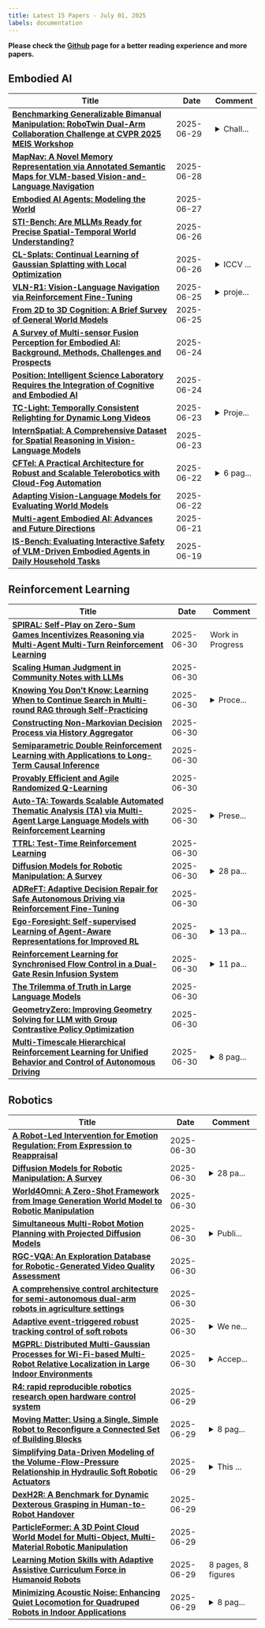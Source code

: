 ```yaml
---
title: Latest 15 Papers - July 01, 2025
labels: documentation
---
```

**Please check the [Github](https://github.com/zezhishao/MTS_Daily_ArXiv) page for a better reading experience and more papers.**

## Embodied AI
| **Title** | **Date** | **Comment** |
| --- | --- | --- |
| **[Benchmarking Generalizable Bimanual Manipulation: RoboTwin Dual-Arm Collaboration Challenge at CVPR 2025 MEIS Workshop](http://arxiv.org/abs/2506.23351v1)** | 2025-06-29 | <details><summary>Chall...</summary><p>Challenge Webpage: https://robotwin-benchmark.github.io/cvpr-2025-challenge/</p></details> |
| **[MapNav: A Novel Memory Representation via Annotated Semantic Maps for VLM-based Vision-and-Language Navigation](http://arxiv.org/abs/2502.13451v3)** | 2025-06-28 |  |
| **[Embodied AI Agents: Modeling the World](http://arxiv.org/abs/2506.22355v1)** | 2025-06-27 |  |
| **[STI-Bench: Are MLLMs Ready for Precise Spatial-Temporal World Understanding?](http://arxiv.org/abs/2503.23765v5)** | 2025-06-26 |  |
| **[CL-Splats: Continual Learning of Gaussian Splatting with Local Optimization](http://arxiv.org/abs/2506.21117v1)** | 2025-06-26 | <details><summary>ICCV ...</summary><p>ICCV 2025, Project Page: https://cl-splats.github.io</p></details> |
| **[VLN-R1: Vision-Language Navigation via Reinforcement Fine-Tuning](http://arxiv.org/abs/2506.17221v2)** | 2025-06-25 | <details><summary>proje...</summary><p>project page: vlnr1.github.io</p></details> |
| **[From 2D to 3D Cognition: A Brief Survey of General World Models](http://arxiv.org/abs/2506.20134v1)** | 2025-06-25 |  |
| **[A Survey of Multi-sensor Fusion Perception for Embodied AI: Background, Methods, Challenges and Prospects](http://arxiv.org/abs/2506.19769v1)** | 2025-06-24 |  |
| **[Position: Intelligent Science Laboratory Requires the Integration of Cognitive and Embodied AI](http://arxiv.org/abs/2506.19613v1)** | 2025-06-24 |  |
| **[TC-Light: Temporally Consistent Relighting for Dynamic Long Videos](http://arxiv.org/abs/2506.18904v1)** | 2025-06-23 | <details><summary>Proje...</summary><p>Project Page: https://dekuliutesla.github.io/tclight/ Code: https://github.com/Linketic/TC-Light</p></details> |
| **[InternSpatial: A Comprehensive Dataset for Spatial Reasoning in Vision-Language Models](http://arxiv.org/abs/2506.18385v1)** | 2025-06-23 |  |
| **[CFTel: A Practical Architecture for Robust and Scalable Telerobotics with Cloud-Fog Automation](http://arxiv.org/abs/2506.17991v1)** | 2025-06-22 | <details><summary>6 pag...</summary><p>6 pages, 1 figure, accepted paper on the 23rd IEEE International Conference on Industrial Informatics (INDIN), July 12-15, 2025, Kunming, China</p></details> |
| **[Adapting Vision-Language Models for Evaluating World Models](http://arxiv.org/abs/2506.17967v1)** | 2025-06-22 |  |
| **[Multi-agent Embodied AI: Advances and Future Directions](http://arxiv.org/abs/2505.05108v2)** | 2025-06-21 |  |
| **[IS-Bench: Evaluating Interactive Safety of VLM-Driven Embodied Agents in Daily Household Tasks](http://arxiv.org/abs/2506.16402v1)** | 2025-06-19 |  |

## Reinforcement Learning
| **Title** | **Date** | **Comment** |
| --- | --- | --- |
| **[SPIRAL: Self-Play on Zero-Sum Games Incentivizes Reasoning via Multi-Agent Multi-Turn Reinforcement Learning](http://arxiv.org/abs/2506.24119v1)** | 2025-06-30 | Work in Progress |
| **[Scaling Human Judgment in Community Notes with LLMs](http://arxiv.org/abs/2506.24118v1)** | 2025-06-30 |  |
| **[Knowing You Don't Know: Learning When to Continue Search in Multi-round RAG through Self-Practicing](http://arxiv.org/abs/2505.02811v2)** | 2025-06-30 | <details><summary>Proce...</summary><p>Proceedings of the 48th International ACM SIGIR 2025</p></details> |
| **[Constructing Non-Markovian Decision Process via History Aggregator](http://arxiv.org/abs/2506.24026v1)** | 2025-06-30 |  |
| **[Semiparametric Double Reinforcement Learning with Applications to Long-Term Causal Inference](http://arxiv.org/abs/2501.06926v3)** | 2025-06-30 |  |
| **[Provably Efficient and Agile Randomized Q-Learning](http://arxiv.org/abs/2506.24005v1)** | 2025-06-30 |  |
| **[Auto-TA: Towards Scalable Automated Thematic Analysis (TA) via Multi-Agent Large Language Models with Reinforcement Learning](http://arxiv.org/abs/2506.23998v1)** | 2025-06-30 | <details><summary>Prese...</summary><p>Presented at ACL 2025 SRW</p></details> |
| **[TTRL: Test-Time Reinforcement Learning](http://arxiv.org/abs/2504.16084v3)** | 2025-06-30 |  |
| **[Diffusion Models for Robotic Manipulation: A Survey](http://arxiv.org/abs/2504.08438v2)** | 2025-06-30 | <details><summary>28 pa...</summary><p>28 pages, 2 figure, 9 tables</p></details> |
| **[ADReFT: Adaptive Decision Repair for Safe Autonomous Driving via Reinforcement Fine-Tuning](http://arxiv.org/abs/2506.23960v1)** | 2025-06-30 |  |
| **[Ego-Foresight: Self-supervised Learning of Agent-Aware Representations for Improved RL](http://arxiv.org/abs/2407.01570v2)** | 2025-06-30 | <details><summary>13 pa...</summary><p>13 pages, 8 figures, conference</p></details> |
| **[Reinforcement Learning for Synchronised Flow Control in a Dual-Gate Resin Infusion System](http://arxiv.org/abs/2506.23923v1)** | 2025-06-30 | <details><summary>11 pa...</summary><p>11 pages, 4 figures, 45th Ris{\o} International Symposium on Materials Science</p></details> |
| **[The Trilemma of Truth in Large Language Models](http://arxiv.org/abs/2506.23921v1)** | 2025-06-30 |  |
| **[GeometryZero: Improving Geometry Solving for LLM with Group Contrastive Policy Optimization](http://arxiv.org/abs/2506.07160v2)** | 2025-06-30 |  |
| **[Multi-Timescale Hierarchical Reinforcement Learning for Unified Behavior and Control of Autonomous Driving](http://arxiv.org/abs/2506.23771v1)** | 2025-06-30 | <details><summary>8 pag...</summary><p>8 pages, Submitted to IEEE Robotics and Automation Letters</p></details> |

## Robotics
| **Title** | **Date** | **Comment** |
| --- | --- | --- |
| **[A Robot-Led Intervention for Emotion Regulation: From Expression to Reappraisal](http://arxiv.org/abs/2503.18243v2)** | 2025-06-30 |  |
| **[Diffusion Models for Robotic Manipulation: A Survey](http://arxiv.org/abs/2504.08438v2)** | 2025-06-30 | <details><summary>28 pa...</summary><p>28 pages, 2 figure, 9 tables</p></details> |
| **[World4Omni: A Zero-Shot Framework from Image Generation World Model to Robotic Manipulation](http://arxiv.org/abs/2506.23919v1)** | 2025-06-30 |  |
| **[Simultaneous Multi-Robot Motion Planning with Projected Diffusion Models](http://arxiv.org/abs/2502.03607v2)** | 2025-06-30 | <details><summary>Publi...</summary><p>Published at the Forty-Second International Conference on Machine Learning (ICML 2025)</p></details> |
| **[RGC-VQA: An Exploration Database for Robotic-Generated Video Quality Assessment](http://arxiv.org/abs/2506.23852v1)** | 2025-06-30 |  |
| **[A comprehensive control architecture for semi-autonomous dual-arm robots in agriculture settings](http://arxiv.org/abs/2506.23723v1)** | 2025-06-30 |  |
| **[Adaptive event-triggered robust tracking control of soft robots](http://arxiv.org/abs/2506.09523v2)** | 2025-06-30 | <details><summary>We ne...</summary><p>We need to significantly alter the structure of the paper and update the collaboration, in view of supplementing a new experimental study</p></details> |
| **[MGPRL: Distributed Multi-Gaussian Processes for Wi-Fi-based Multi-Robot Relative Localization in Large Indoor Environments](http://arxiv.org/abs/2506.23514v1)** | 2025-06-30 | <details><summary>Accep...</summary><p>Accepted to IROS 2025</p></details> |
| **[R4: rapid reproducible robotics research open hardware control system](http://arxiv.org/abs/2402.09833v3)** | 2025-06-29 |  |
| **[Moving Matter: Using a Single, Simple Robot to Reconfigure a Connected Set of Building Blocks](http://arxiv.org/abs/2506.23333v1)** | 2025-06-29 | <details><summary>8 pag...</summary><p>8 pages, 12 figures. To appear in the proceedings of the 2025 IEEE 21st International Conference on Automation Science and Engineering (CASE 2025)</p></details> |
| **[Simplifying Data-Driven Modeling of the Volume-Flow-Pressure Relationship in Hydraulic Soft Robotic Actuators](http://arxiv.org/abs/2506.23326v1)** | 2025-06-29 | <details><summary>This ...</summary><p>This work has been submitted to the IEEE for possible publication</p></details> |
| **[DexH2R: A Benchmark for Dynamic Dexterous Grasping in Human-to-Robot Handover](http://arxiv.org/abs/2506.23152v1)** | 2025-06-29 |  |
| **[ParticleFormer: A 3D Point Cloud World Model for Multi-Object, Multi-Material Robotic Manipulation](http://arxiv.org/abs/2506.23126v1)** | 2025-06-29 |  |
| **[Learning Motion Skills with Adaptive Assistive Curriculum Force in Humanoid Robots](http://arxiv.org/abs/2506.23125v1)** | 2025-06-29 | 8 pages, 8 figures |
| **[Minimizing Acoustic Noise: Enhancing Quiet Locomotion for Quadruped Robots in Indoor Applications](http://arxiv.org/abs/2506.23114v1)** | 2025-06-29 | <details><summary>8 pag...</summary><p>8 pages,6 figures, IROS2025</p></details> |

